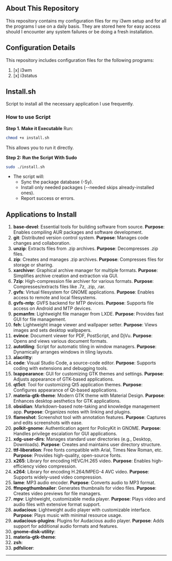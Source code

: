 ## About This Repository

This repository contains my configuration files for my i3wm setup and for all the programs I use on a daily basis. They are stored here for easy access should I encounter any system failures or be doing a fresh installation.

## Configuration Details
This repository includes configuration files for the following programs:
1. [x] i3wm
2. [x] i3status

## Install.sh
Script to install all the necessary application I use frequently.

### How to use Script

**Step 1. Make it Executable**
Run:
```sh
chmod +x install.sh
```

This allows you to run it directly.

**Step 2: Run the Script**
**With Sudo**
```sh
sudo ./install.sh
```
- The script will:
  - Sync the package database (-Sy).
  - Install only needed packages (--needed skips already-installed ones).
  - Report success or errors.

## Applications to Install

1. **base-devel**: Essential tools for building software from source. **Purpose**: Enables compiling AUR packages and software development.
2. **git**: Distributed version control system. **Purpose**: Manages code changes and collaboration.
3. **unzip**: Extracts files from .zip archives. **Purpose**: Decompresses .zip files.
4. **zip**: Creates and manages .zip archives. **Purpose**: Compresses files for storage or sharing.
5. **xarchiver**: Graphical archive manager for multiple formats. **Purpose**: Simplifies archive creation and extraction via GUI.
6. **7zip**: High-compression file archiver for various formats. **Purpose**: Compresses/extracts files like .7z, .zip, .rar.
7. **gvfs**: Virtual filesystem for GNOME applications. **Purpose**: Enables access to remote and local filesystems.
8. **gvfs-mtp**: GVFS backend for MTP devices. **Purpose**: Supports file access on Android and MTP devices.
9. **pcmanfm**: Lightweight file manager from LXDE. **Purpose**: Provides fast GUI for file management.
10. **feh**: Lightweight image viewer and wallpaper setter. **Purpose**: Views images and sets desktop wallpapers.
11. **evince**: Document viewer for PDF, PostScript, and DjVu. **Purpose**: Opens and views various document formats.
12. **autotiling**: Script for automatic tiling in window managers. **Purpose**: Dynamically arranges windows in tiling layouts.
13. **alacritty**:
14. **code**: Visual Studio Code, a source-code editor. **Purpose**: Supports coding with extensions and debugging tools.
15. **lxappearance**: GUI for customizing GTK themes and settings. **Purpose**: Adjusts appearance of GTK-based applications.
16. **qt5ct**: Tool for customizing Qt5 application themes. **Purpose**: Configures appearance of Qt-based applications.
17. **materia-gtk-theme**: Modern GTK theme with Material Design. **Purpose**: Enhances desktop aesthetics for GTK applications.
18. **obsidian**: Markdown-based note-taking and knowledge management app. **Purpose**: Organizes notes with linking and plugins.
19. **flameshot**: Screenshot tool with annotation features. **Purpose**: Captures and edits screenshots with ease.
20. **polkit-gnome**: Authentication agent for PolicyKit in GNOME. **Purpose**: Handles privilege escalation for GUI applications.
21. **xdg-user-dirs**: Manages standard user directories (e.g., Desktop, Downloads). **Purpose**: Creates and maintains user directory structure.
22. **ttf-liberation**: Free fonts compatible with Arial, Times New Roman, etc. **Purpose**: Provides high-quality, open-source fonts.
23. **x265**: Library for encoding HEVC/H.265 video. **Purpose**: Enables high-efficiency video compression.
24. **x264**: Library for encoding H.264/MPEG-4 AVC video. **Purpose**: Supports widely-used video compression.
25. **lame**: MP3 audio encoder. **Purpose**: Converts audio to MP3 format.
26. **ffmpegthumbnailer**: Generates thumbnails for video files. **Purpose**: Creates video previews for file managers.
27. **mpv**: Lightweight, customizable media player. **Purpose**: Plays video and audio files with extensive format support.
28. **audacious**: Lightweight audio player with customizable interface. **Purpose**: Plays music with minimal resource usage.
29. **audacious-plugins**: Plugins for Audacious audio player. **Purpose**: Adds support for additional audio formats and features.
30. **gnome-disk-utility**:
31. **materia-gtk-theme**:
32. **zsh**:
33. **pdfslicer**:


---
